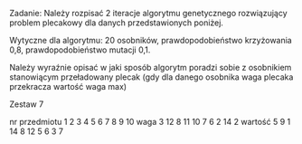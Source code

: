 Zadanie: Należy rozpisać 2 iteracje algorytmu genetycznego rozwiązujący problem plecakowy dla danych przedstawionych poniżej.

Wytyczne dla algorytmu: 20 osobników, prawdopodobieństwo krzyżowania 0,8, prawdopodobieństwo mutacji 0,1.

Należy wyraźnie opisać w jaki sposób algorytm poradzi sobie z osobnikiem stanowiącym przeładowany plecak (gdy dla danego osobnika waga plecaka przekracza wartość waga max)


Zestaw 7										
										
nr przedmiotu	1	2	3	4	5	6	7	8	9	10
waga	        3	12	8	11	10	7	6	2	14	2
wartość	        5	9	1	14	8	12	5	6	3	7

